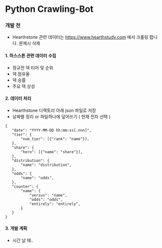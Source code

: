 # Python Crawling-Bot


### 개발 전
* Hearthstone 관련 데이터는 https://www.hearthstudy.com 에서 크롤링 합니다. 문제시 삭제

#### 1. 하스스톤 관련 데이터 수집
 - 정규전 덱 티어 및 순위
 - 덱 점유율
 - 덱 승률
 - 주요 덱 상성

#### 2. 데이터 처리
 - Hearthstone 디렉토리 아래 json 파일로 저장
 - 날짜별 정리 or 파일하나에 덮어쓰기 ( 현재 전자 선택 )
 ~~~
 {
    "date": "YYYY-MM-DD hh:mm:ss[.nnn]",
    "tier": {
        "num_tier": [{"rank": "name"}],
    },
    "share": {
        "hero": [{"name": "share"}],
    },
    "distribution": {
        "name": "distribution",
    },
    "odds": {
        "name": "odds",
    },
    "counter": {
        "name": {
            "versus": "name",
            "odds": "odds",
            "entirely": "entirely",
        }
    }
 }
 ~~~

#### 3. 개발 계획
 - 시간 날 때..
